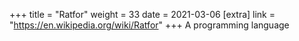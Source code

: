 +++
title = "Ratfor"
weight = 33
date = 2021-03-06
[extra]
link = "https://en.wikipedia.org/wiki/Ratfor"
+++
A programming language

